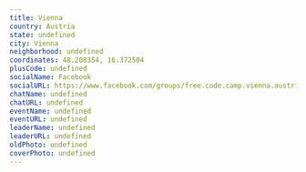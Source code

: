 ```yaml
---
title: Vienna
country: Austria
state: undefined
city: Vienna
neighborhood: undefined
coordinates: 48.208354, 16.372504
plusCode: undefined
socialName: Facebook
socialURL: https://www.facebook.com/groups/free.code.camp.vienna.austria
chatName: undefined
chatURL: undefined
eventName: undefined
eventURL: undefined
leaderName: undefined
leaderURL: undefined
oldPhoto: undefined
coverPhoto: undefined
---
```

